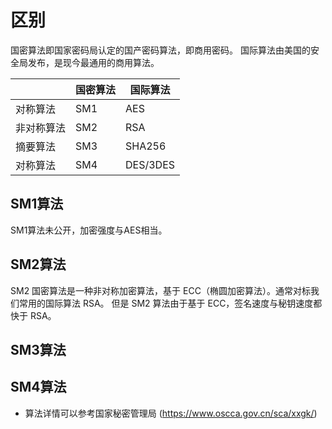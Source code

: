 # 区别
国密算法即国家密码局认定的国产密码算法，即商用密码。
国际算法由美国的安全局发布，是现今最通用的商用算法。

||	国密算法|	国际算法|
|--|-----|-----------|
|对称算法|	SM1|	AES|
|非对称算法	|SM2|	RSA|
|摘要算法	|SM3|	SHA256|
|对称算法	|SM4	|DES/3DES|


## SM1算法

SM1算法未公开，加密强度与AES相当。

## SM2算法

SM2 国密算法是一种非对称加密算法，基于 ECC（椭圆加密算法）。通常对标我们常用的国际算法 RSA。
但是 SM2 算法由于基于 ECC，签名速度与秘钥速度都快于 RSA。

## SM3算法

## SM4算法

- 算法详情可以参考国家秘密管理局 (https://www.oscca.gov.cn/sca/xxgk/)




